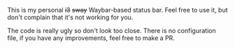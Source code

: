 This is my personal <del>i3</del> <del>sway</del> Waybar-based status bar.
Feel free to use it, but don't complain that it's not working for you.

The code is really ugly so don't look too close.
There is no configuration file, if you have any improvements, feel free to make a PR.
